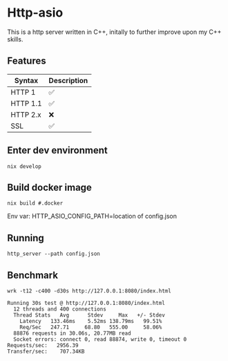 # Http-asio

This is a http server written in C++, initally to further improve upon my C++ skills.

## Features

| Syntax      | Description |
| ----------- | ----------- |
| HTTP 1 | ✅ |
| HTTP 1.1 | ✅ |
| HTTP 2.x | ❌ |
| SSL | ✅ |


## Enter dev environment

```
nix develop
```

## Build docker image

```
nix build #.docker
```
Env var: HTTP_ASIO_CONFIG_PATH=location of config.json
## Running

```
http_server --path config.json
```

## Benchmark

```
wrk -t12 -c400 -d30s http://127.0.0.1:8080/index.html                 

Running 30s test @ http://127.0.0.1:8080/index.html
  12 threads and 400 connections
  Thread Stats   Avg      Stdev     Max   +/- Stdev
    Latency   133.46ms    5.52ms 138.79ms   99.51%
    Req/Sec   247.71     68.80   555.00     58.06%
  88876 requests in 30.06s, 20.77MB read
  Socket errors: connect 0, read 88874, write 0, timeout 0
Requests/sec:   2956.39
Transfer/sec:    707.34KB
```

